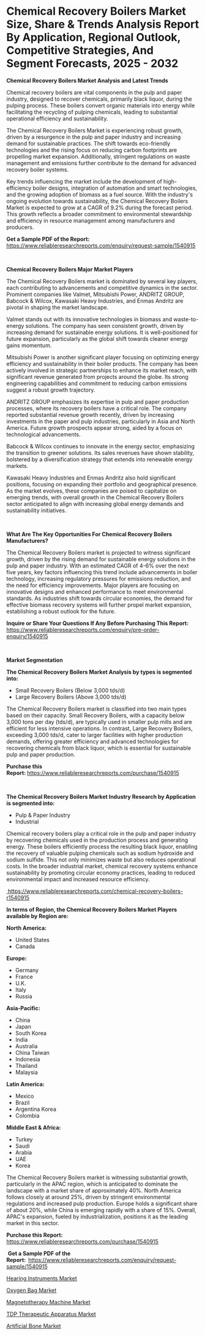<p><h1>Chemical Recovery Boilers Market Size, Share & Trends Analysis Report By Application, Regional Outlook, Competitive Strategies, And Segment Forecasts, 2025 - 2032</h1></p><p><strong>Chemical Recovery Boilers Market Analysis and Latest Trends</strong></p>
<p><p>Chemical recovery boilers are vital components in the pulp and paper industry, designed to recover chemicals, primarily black liquor, during the pulping process. These boilers convert organic materials into energy while facilitating the recycling of pulping chemicals, leading to substantial operational efficiency and sustainability.</p><p>The Chemical Recovery Boilers Market is experiencing robust growth, driven by a resurgence in the pulp and paper industry and increasing demand for sustainable practices. The shift towards eco-friendly technologies and the rising focus on reducing carbon footprints are propelling market expansion. Additionally, stringent regulations on waste management and emissions further contribute to the demand for advanced recovery boiler systems.</p><p>Key trends influencing the market include the development of high-efficiency boiler designs, integration of automation and smart technologies, and the growing adoption of biomass as a fuel source. With the industry's ongoing evolution towards sustainability, the Chemical Recovery Boilers Market is expected to grow at a CAGR of 9.2% during the forecast period. This growth reflects a broader commitment to environmental stewardship and efficiency in resource management among manufacturers and producers.</p></p>
<p><strong>Get a Sample PDF of the Report:&nbsp;</strong> <a href="https://www.reliableresearchreports.com/enquiry/request-sample/1540915?utm_campaign=2662&utm_medium=2&utm_source=Github&utm_content=ia&utm_term=10042025&utm_id=chemical-recovery-boilers">https://www.reliableresearchreports.com/enquiry/request-sample/1540915</a></p>
<p>&nbsp;</p>
<p><strong>Chemical Recovery Boilers Major Market Players</strong></p>
<p><p>The Chemical Recovery Boilers market is dominated by several key players, each contributing to advancements and competitive dynamics in the sector. Prominent companies like Valmet, Mitsubishi Power, ANDRITZ GROUP, Babcock & Wilcox, Kawasaki Heavy Industries, and Enmas Andritz are pivotal in shaping the market landscape.</p><p>Valmet stands out with its innovative technologies in biomass and waste-to-energy solutions. The company has seen consistent growth, driven by increasing demand for sustainable energy solutions. It is well-positioned for future expansion, particularly as the global shift towards cleaner energy gains momentum.</p><p>Mitsubishi Power is another significant player focusing on optimizing energy efficiency and sustainability in their boiler products. The company has been actively involved in strategic partnerships to enhance its market reach, with significant revenue generated from projects around the globe. Its strong engineering capabilities and commitment to reducing carbon emissions suggest a robust growth trajectory.</p><p>ANDRITZ GROUP emphasizes its expertise in pulp and paper production processes, where its recovery boilers have a critical role. The company reported substantial revenue growth recently, driven by increasing investments in the paper and pulp industries, particularly in Asia and North America. Future growth prospects appear strong, aided by a focus on technological advancements.</p><p>Babcock & Wilcox continues to innovate in the energy sector, emphasizing the transition to greener solutions. Its sales revenues have shown stability, bolstered by a diversification strategy that extends into renewable energy markets.</p><p>Kawasaki Heavy Industries and Enmas Andritz also hold significant positions, focusing on expanding their portfolio and geographical presence. As the market evolves, these companies are poised to capitalize on emerging trends, with overall growth in the Chemical Recovery Boilers sector anticipated to align with increasing global energy demands and sustainability initiatives.</p></p>
<p>&nbsp;</p>
<p><strong>What Are The Key Opportunities For Chemical Recovery Boilers Manufacturers?</strong></p>
<p><p>The Chemical Recovery Boilers market is projected to witness significant growth, driven by the rising demand for sustainable energy solutions in the pulp and paper industry. With an estimated CAGR of 4-6% over the next five years, key factors influencing this trend include advancements in boiler technology, increasing regulatory pressures for emissions reduction, and the need for efficiency improvements. Major players are focusing on innovative designs and enhanced performance to meet environmental standards. As industries shift towards circular economies, the demand for effective biomass recovery systems will further propel market expansion, establishing a robust outlook for the future.</p></p>
<p><strong>Inquire or Share Your Questions If Any Before Purchasing This Report:</strong> <a href="https://www.reliableresearchreports.com/enquiry/pre-order-enquiry/1540915?utm_campaign=2662&utm_medium=2&utm_source=Github&utm_content=ia&utm_term=10042025&utm_id=chemical-recovery-boilers">https://www.reliableresearchreports.com/enquiry/pre-order-enquiry/1540915</a></p>
<p>&nbsp;</p>
<p><strong>Market Segmentation</strong></p>
<p><strong>The Chemical Recovery Boilers Market Analysis by types is segmented into:</strong></p>
<p><ul><li>Small Recovery Boilers (Below 3,000 tds/d)</li><li>Large Recovery Boilers (Above 3,000 tds/d)</li></ul></p>
<p><p>The Chemical Recovery Boilers market is classified into two main types based on their capacity. Small Recovery Boilers, with a capacity below 3,000 tons per day (tds/d), are typically used in smaller pulp mills and are efficient for less intensive operations. In contrast, Large Recovery Boilers, exceeding 3,000 tds/d, cater to larger facilities with higher production demands, offering greater efficiency and advanced technologies for recovering chemicals from black liquor, which is essential for sustainable pulp and paper production.</p></p>
<p><strong>Purchase this Report:&nbsp;</strong><a href="https://www.reliableresearchreports.com/purchase/1540915?utm_campaign=2662&utm_medium=2&utm_source=Github&utm_content=ia&utm_term=10042025&utm_id=chemical-recovery-boilers">https://www.reliableresearchreports.com/purchase/1540915</a></p>
<p>&nbsp;</p>
<p><strong>The Chemical Recovery Boilers Market Industry Research by Application is segmented into:</strong></p>
<p><ul><li>Pulp & Paper Industry</li><li>Industrial</li></ul></p>
<p><p>Chemical recovery boilers play a critical role in the pulp and paper industry by recovering chemicals used in the production process and generating energy. These boilers efficiently process the resulting black liquor, enabling the recovery of valuable pulping chemicals such as sodium hydroxide and sodium sulfide. This not only minimizes waste but also reduces operational costs. In the broader industrial market, chemical recovery systems enhance sustainability by promoting circular economy practices, leading to reduced environmental impact and increased resource efficiency.</p></p>
<p><a href="https://www.reliableresearchreports.com/chemical-recovery-boilers-r1540915?utm_campaign=2662&utm_medium=2&utm_source=Github&utm_content=ia&utm_term=10042025&utm_id=chemical-recovery-boilers">&nbsp;https://www.reliableresearchreports.com/chemical-recovery-boilers-r1540915</a></p>
<p><strong>In terms of Region, the Chemical Recovery Boilers Market Players available by Region are:</strong></p>
<p>
    <p> <strong> North America: </strong>
        <ul>
            <li>United States</li>
            <li>Canada</li>
        </ul>
        </p> 
    <p> <strong> Europe: </strong>
        <ul>
            <li>Germany</li>
            <li>France</li>
            <li>U.K.</li>
            <li>Italy</li>
            <li>Russia</li>
        </ul>
        </p> 
    <p> <strong> Asia-Pacific: </strong>
        <ul>
            <li>China</li>
            <li>Japan</li>
            <li>South Korea</li>
            <li>India</li>
            <li>Australia</li>
            <li>China Taiwan</li>
            <li>Indonesia</li>
            <li>Thailand</li>
            <li>Malaysia</li>
        </ul>
        </p> 
    <p> <strong> Latin America: </strong>
        <ul>
            <li>Mexico</li>
            <li>Brazil</li>
            <li>Argentina Korea</li>
            <li>Colombia</li>
        </ul>
        </p> 
    <p> <strong> Middle East & Africa: </strong>
        <ul>
            <li>Turkey</li>
            <li>Saudi</li>
            <li>Arabia</li>
            <li>UAE</li>
            <li>Korea</li>
        </ul>
    </p>
    </p>
<p><p>The Chemical Recovery Boilers market is witnessing substantial growth, particularly in the APAC region, which is anticipated to dominate the landscape with a market share of approximately 40%. North America follows closely at around 25%, driven by stringent environmental regulations and increased pulp production. Europe holds a significant share of about 20%, while China is emerging rapidly with a share of 15%. Overall, APAC's expansion, fueled by industrialization, positions it as the leading market in this sector.</p></p>
<p><strong>Purchase this Report: </strong><a href="https://www.reliableresearchreports.com/purchase/1540915?utm_campaign=2662&utm_medium=2&utm_source=Github&utm_content=ia&utm_term=10042025&utm_id=chemical-recovery-boilers">https://www.reliableresearchreports.com/purchase/1540915</a></p>
<p>&nbsp;<strong>Get a Sample PDF of the Report:&nbsp;&nbsp;</strong><a href="https://www.reliableresearchreports.com/enquiry/request-sample/1540915?utm_campaign=2662&utm_medium=2&utm_source=Github&utm_content=ia&utm_term=10042025&utm_id=chemical-recovery-boilers">https://www.reliableresearchreports.com/enquiry/request-sample/1540915</a></p>
<p><strong></strong></p>
<p><p><a href="https://www.linkedin.com/pulse/strategic-analysis-hearing-instruments-market-2025-2032-qmeic?utm_campaign=2662&utm_medium=2&utm_source=Github&utm_content=ia&utm_term=10042025&utm_id=chemical-recovery-boilers">Hearing Instruments Market</a></p><p><a href="https://www.linkedin.com/pulse/market-report-years-2025-2032-145-cagrshowing-significant-growth-pp1lc?utm_campaign=2662&utm_medium=2&utm_source=Github&utm_content=ia&utm_term=10042025&utm_id=chemical-recovery-boilers">Oxygen Bag Market</a></p><p><a href="https://www.linkedin.com/pulse/essential-overview-magnetotherapy-machine-market-projected-upomf?utm_campaign=2662&utm_medium=2&utm_source=Github&utm_content=ia&utm_term=10042025&utm_id=chemical-recovery-boilers">Magnetotherapy Machine Market</a></p><p><a href="https://www.linkedin.com/pulse/tdp-therapeutic-apparatus-market-size-continuously-growing-wdyhf?utm_campaign=2662&utm_medium=2&utm_source=Github&utm_content=ia&utm_term=10042025&utm_id=chemical-recovery-boilers">TDP Therapeutic Apparatus Market</a></p><p><a href="https://www.linkedin.com/pulse/based-recent-analysis-artificial-bone-market-expected-grow-sb0if?utm_campaign=2662&utm_medium=2&utm_source=Github&utm_content=ia&utm_term=10042025&utm_id=chemical-recovery-boilers">Artificial Bone Market</a></p></p>